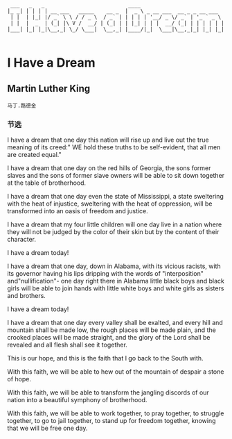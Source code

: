```

 ___   _   _                           ____                           
|_ _| | | | | __ ___   _____    __ _  |  _ \ _ __ ___  __ _ _ __ ___  
 | |  | |_| |/ _` \ \ / / _ \  / _` | | | | | '__/ _ \/ _` | '_ ` _ \ 
 | |  |  _  | (_| |\ V /  __/ | (_| | | |_| | | |  __/ (_| | | | | | |
|___| |_| |_|\__,_| \_/ \___|  \__,_| |____/|_|  \___|\__,_|_| |_| |_|
                                                                      

```

# I Have a Dream

## Martin Luther King
	马丁.路德金


### 节选

I have a dream that one day this nation will rise up and live out the true meaning of its creed:" WE hold these truths to be self-evident, that all men are created equal."


I have a dream that one day on the red hills of Georgia, the sons former slaves and the sons of former slave owners will be able to sit down together at the table of brotherhood.


I have a dream that one day even the state of Mississippi, a state sweltering with the heat of injustice, sweltering with the heat of oppression, will be transformed into an oasis of freedom and justice.


I have a dream that my four little children will one day live in a nation where they will not be judged by the color of their skin but by the content of their character.


I have a dream today!

I have a dream that one day, down in Alabama, with its vicious racists, with its governor having his lips dripping with the words of "interposition" and"nullification"- one day right there in Alabama little black boys and black girls will be able to join hands with little white boys and white girls as sisters and brothers.


I have a dream today!


I have a dream that one day every valley shall be exalted, and every hill and mountain shall be made low, the rough places will be made plain, and the crooked places will be made straight, and the glory of the Lord shall be revealed and all flesh shall see it together.


This is our hope, and this is the faith that I go back to the South with.

With this faith, we will be able to hew out of the mountain of despair a stone of hope.


With this faith, we will be able to transform the jangling discords of our nation into a beautiful symphony of brotherhood.


With this faith, we will be able to work together, to pray together, to struggle together, to go to jail together, to stand up for freedom together, knowing that we will be free one day.



